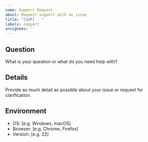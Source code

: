 ```yaml
---
name: Support Request
about: Request support with an issue
title: "[SUP] - "
labels: support
assignees: ''
---
```

## Question
What is your question or what do you need help with?

## Details
Provide as much detail as possible about your issue or request for clarification.

## Environment
- OS: [e.g. Windows, macOS]
- Browser: [e.g. Chrome, Firefox]
- Version: [e.g. 22]

